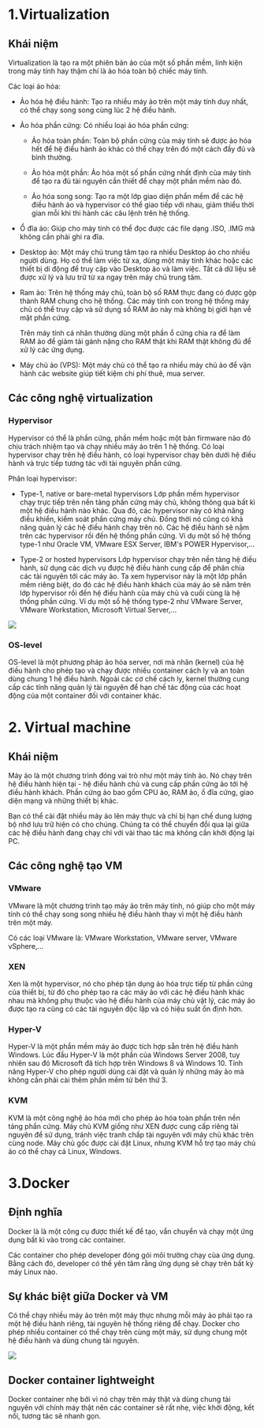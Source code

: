# 1.Virtualization
## Khái niệm
Virtualization là tạo ra một phiên bản ảo của một số phần mềm, linh kiện trong máy tính hay thậm chí là ảo hóa toàn bộ chiếc máy tính.

Các loại ảo hóa:

- Ảo hóa hệ điều hành: Tạo ra nhiều máy ảo trên một máy tính duy nhất, có thể chạy song song cùng lúc 2 hệ điều hành.

- Ảo hóa phần cứng: Có nhiều loại ảo hóa phần cứng:
    - Ảo hóa toàn phần: Toàn bộ phần cứng của máy tính sẽ được ảo hóa hết để hệ điều hành ảo khác có thể chạy trên đó một cách đầy đủ và bình thường.

    - Ảo hóa một phần: Ảo hóa một số phần cứng nhất định của máy tính để tạo ra đủ tài nguyên cần thiết để chạy một phần mềm nào đó.
    
    - Ảo hóa song song: Tạo ra một lớp giao diện phần mềm để các hệ điều hành ảo và hypervisor có thể giao tiếp với nhau, giảm thiểu thời gian mỗi khi thi hành các câu lệnh trên hệ thống.

- Ổ đĩa ảo: Giúp cho máy tính có thể đọc được các file dạng .ISO, .IMG mà không cần phải ghi ra đĩa.

- Desktop ảo: Một máy chủ trung tâm tạo ra nhiều Desktop ảo cho nhiều người dùng. Họ có thể làm việc từ xa, dùng một máy tính khác hoặc các thiết bị di động để truy cập vào Desktop ảo và làm việc. Tất cả dữ liệu sẽ được xử lý và lưu trữ từ xa ngay trên máy chủ trung tâm.

- Ram ảo:
    Trên hệ thống máy chủ, toàn bộ số RAM thực đang có được gộp thành RAM chung cho hệ thống. Các máy tính con trong hệ thống máy chủ có thể truy cập và sử dụng số RAM ảo này mà không bị giới hạn về mặt phần cứng.

    Trên máy tính cá nhân thường dùng một phần ổ cứng chia ra để làm RAM ảo để giảm tải gánh nặng cho RAM thật khi RAM thật không đủ để xử lý các ứng dụng.

- Máy chủ ảo (VPS): Một máy chủ có thể tạo ra nhiều máy chủ ảo để vận hành các website giúp tiết kiệm chi phí thuê, mua server.

## Các công nghệ virtualization
### Hypervisor
Hypervisor có thể là phần cứng, phần mềm hoặc một bản firmware nào đó chịu trách nhiệm tạo và chạy nhiều máy ảo trên 1 hệ thống. Có loại hypervisor chạy trên hệ điều hành, có loại hypervisor chạy bên dưới hệ điều hành và trực tiếp tương tác với tài nguyên phần cứng.

Phân loại hypervisor:

- Type-1, native or bare-metal hypervisors
    Lớp phần mềm hypervisor chạy trực tiếp trên nền tảng phần cứng máy chủ, không thông qua bất kì một hệ điều hành nào khác. Qua đó, các hypervisor này có khả năng điều khiển, kiểm soát phần cứng máy chủ. Đồng thời nó cũng có khả năng quản lý các hệ điều hành chạy trên nó. Các hệ điều hành sẽ nằm trên các hypervisor rồi đến hệ thống phần cứng. Ví dụ một số hệ thống type-1 như Oracle VM, VMware ESX Server, IBM's POWER Hypervisor,...

- Type-2 or hosted hypervisors
    Lớp hypervisor chạy trên nền tảng hệ điều hành, sử dụng các dịch vụ được hệ điều hành cung cấp để phân chia các tài nguyên tới các máy ảo. Ta xem hypervisor này là một lớp phần mềm riêng biệt, do đó các hệ điều hành khách của máy ảo sẽ nằm trên lớp hypervisor rồi đến hệ điều hành của máy chủ và cuối cùng là hệ thống phần cứng. Ví dụ một số hệ thống type-2 như VMware Server, VMware Workstation, Microsoft Virtual Server,...

![](https://upload.wikimedia.org/wikipedia/commons/e/e1/Hyperviseur.png)

### OS-level
OS-level là một phương pháp ảo hóa server, nơi mà nhân (kernel) của hệ điều hành cho phép tạo và chạy được nhiều container cách ly và an toàn dùng chung 1 hệ điều hành. Ngoài các cơ chế cách ly, kernel thường cung cấp các tính năng quản lý tài nguyên để hạn chế tác động của các hoạt động của một container đối với container khác.

# 2. Virtual machine
## Khái niệm
Máy ảo là một chương trình đóng vai trò như một máy tính ảo. Nó chạy trên hệ điều hành hiện tại - hệ điều hành chủ và cung cấp phần cứng ảo tới hệ điều hành khách. Phần cứng ảo bao gồm CPU ảo, RAM ảo, ổ đĩa cứng, giao diện mạng và những thiết bị khác.

Bạn có thể cài đặt nhiều máy ảo lên máy thực và chỉ bị hạn chế dung lượng bộ nhớ lưu trữ hiện có cho chúng. Chúng ta có thể chuyển đổi qua lại giữa các hệ điều hành đang chạy chỉ với vài thao tác mà không cần khởi động lại PC.

## Các công nghệ tạo VM
### VMware
VMware là một chương trình tạo máy ảo trên máy tính, nó giúp cho một máy tính có thể chạy song song nhiều hệ điều hành thay vì một hệ điều hành trên một máy.

Có các loại VMware là: VMware Workstation, VMware server, VMware vSphere,...

### XEN
Xen là một hypervisor, nó cho phép tận dụng ảo hóa trực tiếp từ phần cứng của thiết bị, từ đó cho phép tạo ra các máy ảo với các hệ điều hành khác nhau mà không phụ thuộc vào hệ điều hành của máy chủ vật lý, các máy ảo được tạo ra cũng có các tài nguyên độc lập và có hiệu suất ổn định hơn.

### Hyper-V
Hyper-V là một phần mềm máy ảo được tích hợp sẵn trên hệ điều hành Windows. Lúc đầu Hyper-V là một phần của Windows Server 2008, tuy nhiên sau đó Microsoft đã tích hợp trên Windows 8 và Windows 10. Tính năng Hyper-V cho phép người dùng cài đặt và quản lý những máy ảo mà không cần phải cài thêm phần mềm từ bên thứ 3.

### KVM
KVM là một công nghệ ảo hóa mới cho phép ảo hóa toàn phần trên nền tảng phần cứng. Máy chủ KVM giống như XEN được cung cấp riêng tài nguyên để sử dụng, tránh việc tranh chấp tài nguyên với máy chủ khác trên cùng node. Máy chủ gốc được cài đặt Linux, nhưng KVM hỗ trợ tạo máy chủ ảo có thể chạy cả Linux, Windows.

# 3.Docker
## Định nghĩa
Docker là là một công cụ được thiết kế để tạo, vẩn chuyển và chạy một ứng dụng bất kì vào trong các container.

Các container cho phép developer đóng gói môi trường chạy của ứng dụng. Bằng cách đó, developer có thể yên tâm rằng ứng dụng sẽ chạy trên bất kỳ máy Linux nào.

## Sự khác biệt giữa Docker và VM
Có thể chạy nhiều máy ảo trên một máy thực nhưng mỗi máy ảo phải tạo ra một hệ điều hành riêng, tài nguyên hệ thống riêng để chạy. Docker cho phép nhiều container có thể chạy trên cùng một máy, sử dụng chung một hệ điều hành và dùng chung tài nguyên.

![](https://i.imgur.com/MJHfm1c.jpg)

## Docker container lightweight
Docker container nhẹ bởi vì nó chạy trên máy thật và dùng chung tài nguyên với chính máy thật nên các container sẽ rất nhẹ, việc khởi động, kết nối, tương tác sẽ nhanh gọn.
